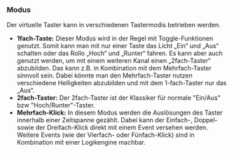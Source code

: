 ### Modus

Der virtuelle Taster kann in verschiedenen Tastermodis betrieben werden.

* **1fach-Taste:** Dieser Modus wird in der Regel mit Toggle-Funktionen genutzt. Somit kann man mit nur einer Taste das Licht „Ein“ und „Aus“ schalten oder das Rollo „Hoch“ und „Runter“ fahren. Es kann aber auch genutzt werden, um mit einem weiteren Kanal einen „2fach-Taster“ abzubilden. Das kann z.B. in Kombination mit dem Mehrfach-Taster sinnvoll sein. Dabei könnte man den Mehrfach-Taster nutzen verschiedene Helligkeiten abzubilden und mit dem 1-fach-Taster nur das „Aus“.
* **2fach-Taster:** Der 2fach-Taster ist der Klassiker für normale "Ein/Aus" bzw "Hoch/Runter"-Taster.
* **Mehrfach-Klick:** In diesem Modus werden die Auslösungen des Taster innerhalb einer Zeitspanne gezählt. Dabei kann der Einfach-, Doppel- sowie der Dreifach-Klick direkt mit einem Event versehen werden. Weitere Events (wie der Vierfach- oder Fünfach-Klick) sind in Kombination mit einer Logikengine machbar.

